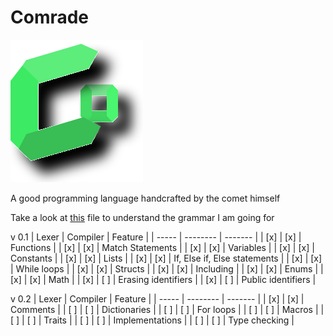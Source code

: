 # Comrade

![Comrade](/Comrade.svg)

A good programming language handcrafted by the comet himself

Take a look at [this](/grammer.txt) file to understand the grammar I am going for

v 0.1
| Lexer | Compiler | Feature |
| ----- | -------- | ------- |
| [x] | [x] | Functions |
| [x] | [x] | Match Statements |
| [x] | [x] | Variables |
| [x] | [x] | Constants |
| [x] | [x] | Lists |
| [x] | [x] | If, Else if, Else statements |
| [x] | [x] | While loops |
| [x] | [x] | Structs |
| [x] | [x] | Including |
| [x] | [x] | Enums |
| [x] | [x] | Math |
| [x] | [ ] | Erasing identifiers |
| [x] | [ ] | Public identifiers |

v 0.2
| Lexer | Compiler | Feature |
| ----- | -------- | ------- |
| [x] | [x] | Comments |
| [ ] | [ ] | Dictionaries |
| [ ] | [ ] | For loops |
| [ ] | [ ] | Macros |
| [ ] | [ ] | Traits |
| [ ] | [ ] | Implementations |
| [ ] | [ ] | Type checking |
